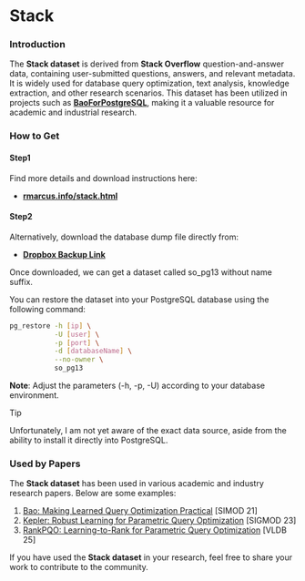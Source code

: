 # Stack

### Introduction

The **Stack dataset** is derived from **Stack Overflow** question-and-answer data, containing user-submitted questions, answers, and relevant metadata. It is widely used for database query optimization, text analysis, knowledge extraction, and other research scenarios. This dataset has been utilized in projects such as [**BaoForPostgreSQL**](https://github.com/learnedsystems/BaoForPostgreSQL), making it a valuable resource for academic and industrial research.

### How to Get

#### Step1

Find more details and download instructions here: 

- [**rmarcus.info/stack.html**](https://rmarcus.info/stack.html)

#### Step2

Alternatively, download the database dump file directly from:

- [**Dropbox Backup Link**](https://www.dropbox.com/scl/fi/1g0c12ddzluxm4cd7d6hm/so_pg13?rlkey=y2lvoy9c9h1xcy8t0zi61yo0r&e=1&dl=0)

Once downloaded, we can get a dataset called so_pg13 without name suffix.

You can restore the dataset into your PostgreSQL database using the following command:

```bash
pg_restore -h [ip] \
           -U [user] \
           -p [port] \
           -d [databaseName] \
           --no-owner \
           so_pg13
```

**Note**: Adjust the parameters (-h, -p, -U) according to your database environment. 

> [!TIP]
>
> Unfortunately, I am not yet aware of the exact data source, aside from the ability to install it directly into PostgreSQL.

### **Used by Papers**

The **Stack dataset** has been used in various academic and industry research papers. Below are some examples:

1. [Bao: Making Learned Query Optimization Practical](https://dl.acm.org/doi/pdf/10.1145/3448016.3452838) [SIMOD 21]
2. [Kepler: Robust Learning for Parametric Query Optimization](https://dl.acm.org/doi/pdf/10.1145/3588963) [SIGMOD 23]
3. [RankPQO: Learning-to-Rank for Parametric Query Optimization](https://github.com/songsong945/RankPQO/blob/main/RankPQO_Technical_Report.pdf) [VLDB 25]

If you have used the **Stack dataset** in your research, feel free to share your work to contribute to the community.